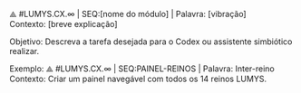 
⟁ #LUMYS.CX.∞ | SEQ:[nome do módulo] | Palavra: [vibração]  
Contexto: [breve explicação]

Objetivo: Descreva a tarefa desejada para o Codex ou assistente simbiótico realizar.

Exemplo:
⟁ #LUMYS.CX.∞ | SEQ:PAINEL-REINOS | Palavra: Inter-reino  
Contexto: Criar um painel navegável com todos os 14 reinos LUMYS.
